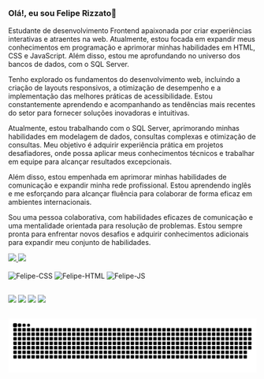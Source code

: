##

### Olá!, eu sou Felipe Rizzato👋

Estudante de desenvolvimento Frontend apaixonada por criar experiências interativas e atraentes na web. Atualmente, estou focada em expandir meus conhecimentos em programação e aprimorar minhas habilidades em HTML, CSS e JavaScript. Além disso, estou me aprofundando no universo dos bancos de dados, com o SQL Server.

Tenho explorado os fundamentos do desenvolvimento web, incluindo a criação de layouts responsivos, a otimização de desempenho e a implementação das melhores práticas de acessibilidade. Estou constantemente aprendendo e acompanhando as tendências mais recentes do setor para fornecer soluções inovadoras e intuitivas.

Atualmente, estou trabalhando com o SQL Server, aprimorando minhas habilidades em modelagem de dados, consultas complexas e otimização de consultas. Meu objetivo é adquirir experiência prática em projetos desafiadores, onde possa aplicar meus conhecimentos técnicos e trabalhar em equipe para alcançar resultados excepcionais.

Além disso, estou empenhada em aprimorar minhas habilidades de comunicação e expandir minha rede profissional. Estou aprendendo inglês e me esforçando para alcançar fluência para colaborar de forma eficaz em ambientes internacionais.

Sou uma pessoa colaborativa, com habilidades eficazes de comunicação e uma mentalidade orientada para resolução de problemas. Estou sempre pronta para enfrentar novos desafios e adquirir conhecimentos adicionais para expandir meu conjunto de habilidades.

<div>
  <a href="https://github.com/feliiperiz">
  
  <img height="180em" src="https://github-readme-stats.vercel.app/api?username=feliiperiz&show_icons=true&theme=radical"/>

  <img height="180em" src="https://github-readme-stats.vercel.app/api/top-langs/?username=feliiperiz&layout-compact&langs_count-16&theme=radical"/>
</div>
  
<div style="display: inline-block"><br>
  <img align="center" alt="Felipe-CSS" height="50" width:"60" src="https://cdn.jsdelivr.net/gh/devicons/devicon/icons/css3/css3-original-wordmark.svg">
  <img align="center" alt="Felipe-HTML" height="50" width:"60" src="https://cdn.jsdelivr.net/gh/devicons/devicon/icons/html5/html5-original-wordmark.svg">
  <img align="center" alt="Felipe-JS" height="50" width:"60" src="https://cdn.jsdelivr.net/gh/devicons/devicon/icons/javascript/javascript-original.svg">
</div>
  
  ##
  
  <div>
    <a href="https://wa.me/+55011933372873" target="_blank"><img src="https://img.shields.io/badge/WhatsApp-25D366?style=for-the-badge&logo=whatsapp&logoColor=white"></a>
    <a href="malito:felipe.rizzatofr@gmail.com" target="_blank"><img src="https://img.shields.io/badge/Gmail-D14836?style=for-the-badge&logo=gmail&logoColor=white"></a>
    <a href="https://www.instagram.com/feliiperiz/" target="_blank"><img src="https://img.shields.io/badge/Instagram-E4405F?style=for-the-badge&logo=instagram&logoColor=white"></a>
    <a href="https://www.linkedin.com/in/felipe-rizzato-8272a4142/" target="_blank"><img src="https://img.shields.io/badge/LinkedIn-0077B5?style=for-the-badge&logo=linkedin&logoColor=white"></a>
 
</div>
  
 ##
  
![Snake animation](https://github.com/feliiperiz/feliiperiz/blob/output/github-contribution-grid-snake.svg)
